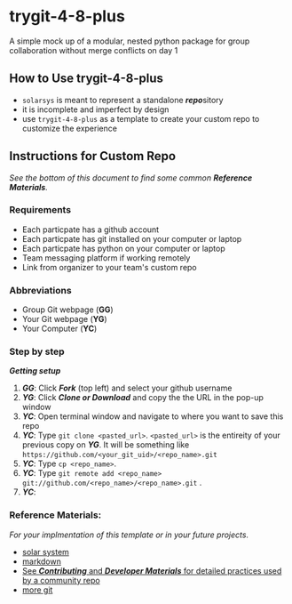 # trygit-4-8-plus
A simple mock up of a modular, nested python package for group collaboration without merge conflicts on day 1

## How to Use trygit-4-8-plus 
* `solarsys` is meant to represent a standalone ***repo***sitory
* it is incomplete and imperfect by design
* use `trygit-4-8-plus` as a template to create your custom repo to customize the experience
  
## Instructions for Custom Repo
*See the bottom of this document to find some common **Reference Materials**.* 
### Requirements
- Each particpate has a github account
- Each particpate has git installed on your computer or laptop
- Each particpate has python on your computer or laptop
- Team messaging platform if working remotely
- Link from organizer to your team's custom repo
### Abbreviations
- Group Git webpage (**GG**)
- Your Git webpage (**YG**)
- Your Computer (**YC**)
### Step by step
***Getting setup***
1. ***GG***: Click ***Fork*** (top left) and select your github username
2. ***YG***: Click ***Clone or Download*** and copy the the URL in the pop-up window
3. ***YC***: Open terminal window and navigate to where you want to save this repo
4. ***YC***: Type `git clone <pasted_url>`. `<pasted_url>` is the entireity of your previous copy on ***YG***.  It will be something like `https://github.com/<your_git_uid>/<repo_name>.git`
4. ***YC***: Type `cp <repo_name>`. 
4. ***YC***: Type `git remote add <repo_name> git://github.com/<repo_name>/<repo_name>.git` .
6. ***YC***:










### Reference Materials: 
*For your implmentation of this template or in your future projects.*
- [solar system](https://solarsystem.nasa.gov/planets/in-depth/#the_new_definition_of_planet_otp)
- [markdown](https://www.markdownguide.org/cheat-sheet/)
- [See ***Contributing*** and ***Developer Materials*** for detailed practices used by a community repo](https://scikit-beam.github.io/scikit-beam/ )
- [more git](http://try.github.io/)
